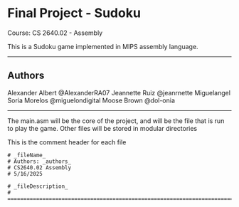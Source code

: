 # Final Project - Sudoku

Course: CS 2640.02 - Assembly

This is a Sudoku game implemented in MIPS assembly language.

---

## Authors
Alexander Albert
  @AlexanderRA07
Jeannette Ruiz
  @jeanrnette
Miguelangel Soria Morelos
  @miguelondigital
Moose Brown
  @dol-onia
  
---

The main.asm will be the core of the project, and will be the file that is run to play the game. 
Other files will be stored in modular directories

This is the comment header for each file 

```
# _fileName_
# Authors: _authors_
# CS2640.02 Assembly
# 5/16/2025

# _fileDescription_ 
# ============================================================================================
```

